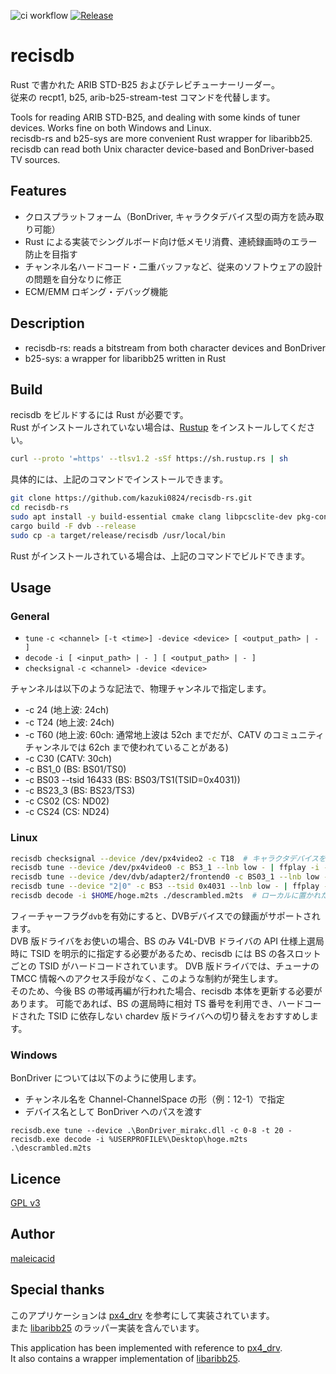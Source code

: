 ![ci workflow](https://github.com/kazuki0824/recisdb-rs/actions/workflows/rust.yml/badge.svg)
[![Release](https://github.com/kazuki0824/recisdb-rs/actions/workflows/release.yml/badge.svg)](https://github.com/kazuki0824/recisdb-rs/actions/workflows/release.yml)

recisdb
=======

Rust で書かれた ARIB STD-B25 およびテレビチューナーリーダー。  
従来の recpt1, b25, arib-b25-stream-test コマンドを代替します。

Tools for reading ARIB STD-B25, and dealing with some kinds of tuner devices. Works fine on both Windows and Linux.  
recisdb-rs and b25-sys are more convenient Rust wrapper for libaribb25. recisdb can read both Unix character device-based and BonDriver-based TV sources. 

## Features

- クロスプラットフォーム（BonDriver, キャラクタデバイス型の両方を読み取り可能）
- Rust による実装でシングルボード向け低メモリ消費、連続録画時のエラー防止を目指す
- チャンネル名ハードコード・二重バッファなど、従来のソフトウェアの設計の問題を自分なりに修正
- ECM/EMM ロギング・デバッグ機能

## Description

- recisdb-rs: reads a bitstream from both character devices and BonDriver
- b25-sys: a wrapper for libaribb25 written in Rust

## Build

recisdb をビルドするには Rust が必要です。  
Rust がインストールされていない場合は、[Rustup](https://www.rust-lang.org/ja/tools/install) をインストールしてください。

```bash
curl --proto '=https' --tlsv1.2 -sSf https://sh.rustup.rs | sh
```

具体的には、上記のコマンドでインストールできます。

```bash
git clone https://github.com/kazuki0824/recisdb-rs.git
cd recisdb-rs
sudo apt install -y build-essential cmake clang libpcsclite-dev pkg-config libdvbv5-dev
cargo build -F dvb --release
sudo cp -a target/release/recisdb /usr/local/bin
```

Rust がインストールされている場合は、上記のコマンドでビルドできます。

## Usage

### General

- `tune` `-c <channel> [-t <time>] -device <device> [ <output_path> | - ]`
- `decode` `-i [ <input_path> | - ] [ <output_path> | - ]`
- `checksignal` `-c <channel> -device <device>`

チャンネルは以下のような記法で、物理チャンネルで指定します。

- -c 24 (地上波: 24ch)
- -c T24 (地上波: 24ch)
- -c T60 (地上波: 60ch: 通常地上波は 52ch までだが、CATV のコミュニティチャンネルでは 62ch まで使われていることがある)
- -c C30 (CATV: 30ch)
- -c BS1_0 (BS: BS01/TS0)
- -c BS03 --tsid 16433 (BS: BS03/TS1(TSID=0x4031))
- -c BS23_3 (BS: BS23/TS3)
- -c CS02 (CS: ND02)
- -c CS24 (CS: ND24)

### Linux

```bash
recisdb checksignal --device /dev/px4video2 -c T18  # キャラクタデバイスをオープンし、地上波 18ch を選局
recisdb tune --device /dev/px4video0 -c BS3_1 --lnb low - | ffplay -i -  # キャラクタデバイスをオープンし、BS3 の相対TS番号 1 を選局（LNB なし）
recisdb tune --device /dev/dvb/adapter2/frontend0 -c BS03_1 --lnb low - | ffplay -i -  # DVB デバイスをオープンし、BS3 の相対TS番号 1 を選局
recisdb tune --device "2|0" -c BS3 --tsid 0x4031 --lnb low - | ffplay -i -  # 略記法で DVB デバイスをオープンし、BS3 の TSID=0x4031 を選局（LNB なし）
recisdb decode -i $HOME/hoge.m2ts ./descrambled.m2ts  # ローカルに置かれたファイルのスクランブル解除
```

フィーチャーフラグ`dvb`を有効にすると、DVBデバイスでの録画がサポートされます。  
DVB 版ドライバをお使いの場合、BS のみ V4L-DVB ドライバの API 仕様上選局時に TSID を明示的に指定する必要があるため、recisdb には BS の各スロットごとの TSID がハードコードされています。
DVB 版ドライバでは、チューナの TMCC 情報へのアクセス手段がなく、このような制約が発生します。   
そのため、今後 BS の帯域再編が行われた場合、recisdb 本体を更新する必要があります。
可能であれば、BS の選局時に相対 TS 番号を利用でき、ハードコードされた TSID に依存しない chardev 版ドライバへの切り替えをおすすめします。


### Windows

BonDriver については以下のように使用します。

- チャンネル名を Channel-ChannelSpace の形（例：12-1）で指定
- デバイス名として BonDriver へのパスを渡す

```
recisdb.exe tune --device .\BonDriver_mirakc.dll -c 0-8 -t 20 -
recisdb.exe decode -i %USERPROFILE%\Desktop\hoge.m2ts .\descrambled.m2ts
```

## Licence

[GPL v3](https://github.com/kazuki0824/recisdb-rs/blob/master/LICENSE)


## Author

[maleicacid](https://github.com/kazuki0824)

## Special thanks

このアプリケーションは [px4_drv](https://github.com/nns779/px4_drv) を参考にして実装されています。  
また [libaribb25](https://github.com/tsukumijima/libaribb25) のラッパー実装を含んでいます。

This application has been implemented with reference to [px4_drv](https://github.com/nns779/px4_drv).  
It also contains a wrapper implementation of [libaribb25](https://github.com/tsukumijima/libaribb25).
